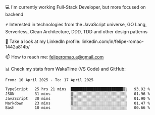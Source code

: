 💻 I'm currently working Full-Stack Developer, but more focused on backend

⚡ Interested in technologies from the JavaScript universe, GO Lang, Serverless, Clean Architecture, DDD, TDD and other design patterns

👥 Take a look at my LinkedIn profile: linkedin.com/in/felipe-romao-1442a814b/

📫 How to reach me: feliperomao.a@gmail.com

📊 Check my stats from WakaTime (VS Code) and GitHub:

<!--START_SECTION:waka-->

```txt
From: 10 April 2025 - To: 17 April 2025

TypeScript   25 hrs 21 mins  ███████████████████████▒░   93.92 %
JSON         31 mins         ▒░░░░░░░░░░░░░░░░░░░░░░░░   01.96 %
JavaScript   30 mins         ▒░░░░░░░░░░░░░░░░░░░░░░░░   01.90 %
Markdown     23 mins         ▒░░░░░░░░░░░░░░░░░░░░░░░░   01.47 %
Bash         10 mins         ░░░░░░░░░░░░░░░░░░░░░░░░░   00.66 %
```

<!--END_SECTION:waka-->
